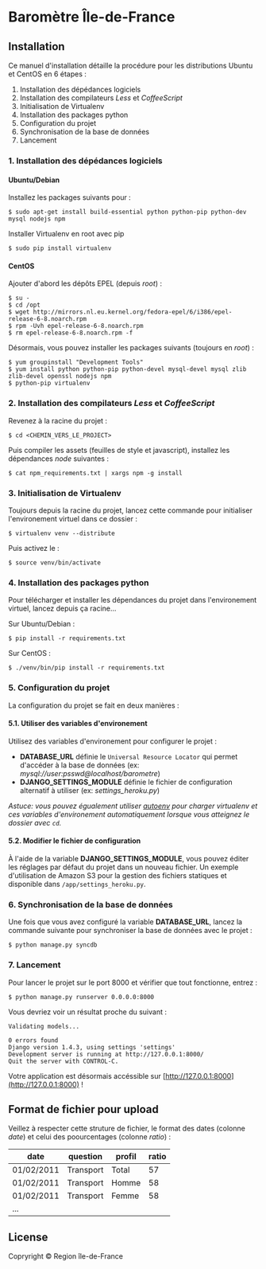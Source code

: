 # Baromètre Île-de-France

## Installation

Ce manuel d'installation détaille la procédure pour les distributions Ubuntu et CentOS en 6 étapes :
1. Installation des dépédances logiciels
1. Installation des compilateurs *Less* et *CoffeeScript*
1. Initialisation de Virtualenv
1. Installation des packages python
1. Configuration du projet
1. Synchronisation de la base de données
1. Lancement


### 1. Installation des dépédances logiciels

#### Ubuntu/Debian
Installez les packages suivants pour :

    $ sudo apt-get install build-essential python python-pip python-dev mysql nodejs npm
    
Installer Virtualenv en root avec pip

    $ sudo pip install virtualenv
    
#### CentOS
Ajouter d'abord les dépôts EPEL (depuis *root*) :

    $ su -
    $ cd /opt
    $ wget http://mirrors.nl.eu.kernel.org/fedora-epel/6/i386/epel-release-6-8.noarch.rpm
    $ rpm -Uvh epel-release-6-8.noarch.rpm
    $ rm epel-release-6-8.noarch.rpm -f

Désormais, vous pouvez installer les packages suivants (toujours en *root*) :

    $ yum groupinstall "Development Tools"
    $ yum install python python-pip python-devel mysql-devel mysql zlib zlib-devel openssl nodejs npm
    $ python-pip virtualenv
    
    
### 2. Installation des compilateurs *Less* et *CoffeeScript*

Revenez à la racine du projet :
    
    $ cd <CHEMIN_VERS_LE_PROJECT>

Puis compiler les assets (feuilles de style et javascript), installez les dépendances *node* suivantes :

    $ cat npm_requirements.txt | xargs npm -g install

### 3. Initialisation de Virtualenv
Toujours depuis la racine du projet, lancez cette commande pour initialiser l'environement virtuel dans ce dossier :

    $ virtualenv venv --distribute

Puis activez le :
    
    $ source venv/bin/activate


### 4. Installation des packages python
Pour télécharger et installer les dépendances du projet dans l'environement virtuel, lancez depuis ça racine...

Sur Ubuntu/Debian :

    $ pip install -r requirements.txt

Sur CentOS :

    $ ./venv/bin/pip install -r requirements.txt


### 5. Configuration du projet
La configuration du projet se fait en deux manières :

#### 5.1. Utiliser des variables d'environement 
Utilisez des variables d'environement pour configurer le projet :

* **DATABASE_URL** définie le `Universal Resource Locator` qui permet d'accéder à la base de données (ex: *mysql://user:psswd@localhost/barometre*)
* **DJANGO\_SETTINGS\_MODULE** définie le fichier de configuration alternatif à utiliser (ex: *settings_heroku.py*)

*Astuce: vous pouvez égualement utiliser [autoenv](https://github.com/kennethreitz/autoenv) pour charger virtualenv et ces variables d'environement automatiquement lorsque vous atteignez le dossier avec `cd`.*

#### 5.2. Modifier le fichier de configuration
À l'aide de la variable **DJANGO\_SETTINGS\_MODULE**, vous pouvez éditer les réglages par défaut du projet dans un nouveau fichier. Un exemple d'utilisation de Amazon S3 pour la gestion des fichiers statiques et disponible dans `/app/settings_heroku.py`.

### 6. Synchronisation de la base de données
Une fois que vous avez configuré la variable **DATABASE_URL**, lancez la commande suivante pour synchroniser la base de données avec le projet :

    $ python manage.py syncdb

### 7. Lancement
Pour lancer le projet sur le port 8000 et vérifier que tout fonctionne, entrez :

    $ python manage.py runserver 0.0.0.0:8000

Vous devriez voir un résultat proche du suivant :

    Validating models...

    0 errors found
    Django version 1.4.3, using settings 'settings'
    Development server is running at http://127.0.0.1:8000/
    Quit the server with CONTROL-C.

Votre application est désormais accéssible sur [http://127.0.0.1:8000](http://127.0.0.1:8000) !

## Format de fichier pour upload

Veillez à respecter cette struture de fichier, le format des dates (colonne *date*) et celui des poourcentages (colonne *ratio*) :

date | question | profil |ratio
--- | --- | --- | ---
01/02/2011 | Transport | Total | 57
01/02/2011 | Transport | Homme | 58
01/02/2011 | Transport | Femme | 58
... |

## License
Copryright © Region île-de-France
